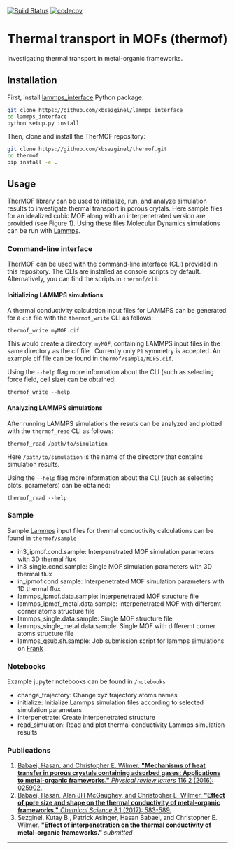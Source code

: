 [![Build Status](https://travis-ci.org/kbsezginel/thermof.svg?branch=master)](https://travis-ci.org/kbsezginel/thermof)
[![codecov](https://codecov.io/gh/kbsezginel/thermof/branch/master/graph/badge.svg)](https://codecov.io/gh/kbsezginel/thermof)

Thermal transport in MOFs (thermof)
===================================
Investigating thermal transport in metal-organic frameworks.

Installation
------------
First, install [lammps_interface](https://github.com/kbsezginel/lammps_interface) Python package:

```bash
git clone https://github.com/kbsezginel/lammps_interface
cd lammps_interface
python setup.py install
```

Then, clone and install the TherMOF repository:

```bash
git clone https://github.com/kbsezginel/thermof.git
cd thermof
pip install -e .
```

Usage
-----
TherMOF library can be used to initialize, run, and analyze simulation results to investigate thermal transport in porous crytals. Here sample files for an idealized cubic MOF along with an interpenetrated version are provided (see Figure 1). Using these files Molecular Dynamics simulations can be run with [Lammps].

### Command-line interface

TherMOF can be used with the command-line interface (CLI) provided in this repository. The CLIs are installed as console scripts by default. Alternatively, you can find the scripts in `thermof/cli`.

#### Initializing LAMMPS simulations

A thermal conductivity calculation input files for LAMMPS can be generated for a `cif` file with the `thermof_write` CLI as follows:
```
thermof_write myMOF.cif
```
This would create a directory, `myMOF`, containing LAMMPS input files in the same directory as the cif file . Currently only `P1` symmetry is accepted. An example cif file can be found in `thermof/sample/MOF5.cif`.


Using the `--help` flag more information about the CLI (such as selecting force field, cell size) can be obtained:
```
thermof_write --help
```

#### Analyzing LAMMPS simulations

After running LAMMPS simulations the resuts can be analyzed and plotted with the `thermof_read` CLI as follows:
```
thermof_read /path/to/simulation
```
Here `/path/to/simulation` is the name of the directory that contains simulation results.

Using the `--help` flag more information about the CLI (such as selecting plots, parameters) can be obtained:
```
thermof_read --help
```

### Sample
Sample [Lammps] input files for thermal conductivity calculations can be found in `thermof/sample`

-   in3_ipmof.cond.sample: Interpenetrated MOF simulation parameters with 3D thermal flux
-   in3_single.cond.sample: Single MOF simulation parameters with 3D thermal flux
-   in_ipmof.cond.sample: Interpenetrated MOF simulation parameters with 1D thermal flux
-   lammps_ipmof.data.sample: Interpenetrated MOF structure file
-   lammps_ipmof_metal.data.sample: Interpenetrated MOF with differemt corner atoms structure file
-   lammps_single.data.sample: Single MOF structure file
-   lammps_single_metal.data.sample: Single MOF with differemt corner atoms structure file
-   lammps_qsub.sh.sample: Job submission script for lammps simulations on [Frank]

### Notebooks
Example jupyter notebooks can be found in `/notebooks`

-   change_trajectory: Change xyz trajectory atoms names
-   initialize: Initialize Lammps simulation files according to selected simulation parameters
-   interpenetrate: Create interpenetrated structure
-   read_simulation: Read and plot thermal conductivity Lammps simulation results

### Publications

1. [Babaei, Hasan, and Christopher E. Wilmer. **"Mechanisms of heat transfer in porous crystals containing adsorbed gases: Applications to metal-organic frameworks."** *Physical review letters* 116.2 (2016): 025902.](https://journals.aps.org/prl/abstract/10.1103/PhysRevLett.116.025902)
2. [Babaei, Hasan, Alan JH McGaughey, and Christopher E. Wilmer. **"Effect of pore size and shape on the thermal conductivity of metal-organic frameworks."** *Chemical Science* 8.1 (2017): 583-589.](http://pubs.rsc.org/-/content/articlehtml/2016/sc/c6sc03704f)
3. Sezginel, Kutay B., Patrick Asinger, Hasan Babaei, and Christopher E. Wilmer. **"Effect of interpenetration on the thermal conductivity of metal-organic frameworks."** *submitted*

-------------------------------------------------------------------------
[Lammps]: http://lammps.sandia.gov/ "Lammps home page"
[Frank]: http://core.sam.pitt.edu/frank "Frank home page"
